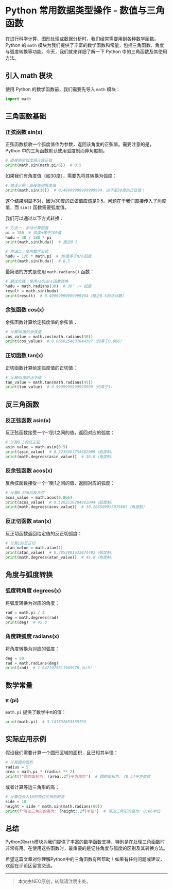# Python 常用数据类型操作 - 数值与三角函数

在进行科学计算、图形处理或数据分析时，我们经常需要用到各种数学函数。Python 的 `math` 模块为我们提供了丰富的数学函数和常量，包括三角函数、角度与弧度转换等功能。今天，我们就来详细了解一下 Python 中的三角函数及其使用方法。

## 引入 math 模块

使用 Python 的数学函数前，我们需要先导入 `math` 模块：

```python
import math
```

## 三角函数基础

### 正弦函数 sin(x)

正弦函数接收一个弧度值作为参数，返回该角度的正弦值。需要注意的是，Python 中的三角函数默认使用弧度制而非角度制。

```python
# 直接使用弧度值计算正弦
print(math.sin(math.pi/6))  # 0.5
```

如果我们有角度值（如30度），需要先将其转换为弧度：

```python
# 错误示例：直接使用角度值
print(math.sin(30))  # 0.49999999999999994，这不是30度的正弦值！
```

这个结果明显不对，因为30度的正弦值应该是0.5。问题在于我们直接传入了角度值，而 `sin()` 函数需要弧度值。

我们可以通过以下方式转换：

```python
# 方法一：手动计算弧度
pi = 180  # 弧度π等于180度
hudu = 30 / 180 * pi
print(math.sin(hudu))  # 接近0.5

# 方法二：使用数学公式
hudu = 1/6 * math.pi  # 30度等于π/6弧度
print(math.sin(hudu))  # 0.5
```

最简洁的方式是使用 `math.radians()` 函数：

```python
# 最佳实践：使用radians函数转换
hudu = math.radians(30)  # 30° -> 弧度
result = math.sin(hudu)
print(result)  # 0.49999999999999994（接近0.5的浮点数）
```

### 余弦函数 cos(x)

余弦函数计算给定弧度值的余弦值：

```python
# 计算30度的余弦值
cos_value = math.cos(math.radians(30))
print(cos_value)  # 0.8660254037844387（约等于0.866）
```

### 正切函数 tan(x)

正切函数计算给定弧度值的正切值：

```python
# 计算45度的正切值
tan_value = math.tan(math.radians(45))
print(tan_value)  # 0.9999999999999999（约等于1）
```

## 反三角函数

### 反正弦函数 asin(x)

反正弦函数接受一个-1到1之间的值，返回对应的弧度：

```python
# 计算0.5的反正弦
asin_value = math.asin(0.5)
print(asin_value)  # 0.5235987755982989（弧度制）
print(math.degrees(asin_value))  # 30.0（角度制）
```

### 反余弦函数 acos(x)

反余弦函数接受一个-1到1之间的值，返回对应的弧度：

```python
# 计算0.866的反余弦
acos_value = math.acos(0.866)
print(acos_value)  # 0.5282516284981044（弧度制）
print(math.degrees(acos_value))  # 30.266509955079685（角度制）
```

### 反正切函数 atan(x)

反正切函数返回给定值的反正切弧度：

```python
# 计算1的反正切
atan_value = math.atan(1)
print(atan_value)  # 0.7853981633974483（弧度制）
print(math.degrees(atan_value))  # 45.0（角度制）
```

## 角度与弧度转换

### 弧度转角度 degrees(x)

将弧度转换为对应的角度：

```python
rad = math.pi / 4
deg = math.degrees(rad)
print(deg)  # 45.0
```

### 角度转弧度 radians(x)

将角度转换为对应的弧度：

```python
deg = 60
rad = math.radians(deg)
print(rad)  # 1.0471975511965976（π/3）
```

## 数学常量

### π (pi)

`math.pi` 提供了数学中π的值：

```python
print(math.pi)  # 3.141592653589793
```

## 实际应用示例

假设我们需要计算一个圆形区域的面积，且已知其半径：

```python
# 计算圆的面积
radius = 5
area = math.pi * (radius ** 2)
print(f"圆的面积为: {area:.2f}平方单位")  # 圆的面积为: 78.54平方单位
```

或者计算等边三角形的高：

```python
# 计算边长为10的等边三角形的高
side = 10
height = side * math.sin(math.radians(60))
print(f"等边三角形的高为: {height:.2f}单位")  # 等边三角形的高为: 8.66单位
```

## 总结

Python的`math`模块为我们提供了丰富的数学函数支持，特别是在处理三角函数时非常有用。在使用这些函数时，最重要的是记住角度与弧度的区别及其转换方法。

希望这篇文章对你理解Python中的三角函数有所帮助！如果有任何问题或建议，欢迎在评论区留言交流。

---
> 本文由NEO原创，转载请注明出处。